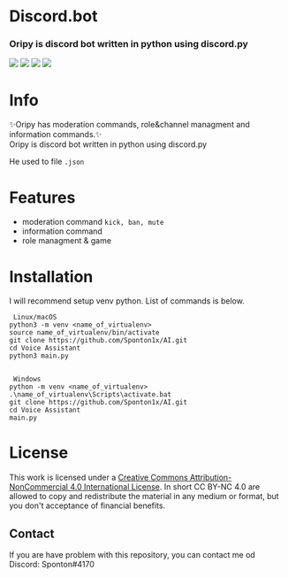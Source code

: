 # Discord.bot
<h3>Oripy is discord bot written in python using discord.py</h3>

<div>
    <img src="https://img.shields.io/badge/build%20with-python3-red?style=for-the-badge&logo=appveyor" />
    <img src="https://img.shields.io/badge/version-1.0.0--aplha-green?style=for-the-badge&logo=appveyor" />
    <a href="https://creativecommons.org/licenses/by-nc/4.0/deed.en"><img src="https://img.shields.io/badge/license-CC%20BY--NC%204.0-blue?style=for-the-badge&logo=appveyor"/></a>
    <a href="https://discordpy.readthedocs.io/en/latest/"><img src="https://img.shields.io/badge/using-discord.py v.1.7.3-red?style=for-the-badge&logo=appveyor" /></a>
</div>


# Info

✨Oripy has moderation commands, role&channel managment and information commands.✨ <br>
Oripy is discord bot written in python using discord.py</h3> <br>

He used to file ```.json```

# Features
* moderation command ```kick, ban, mute ```
* information command
* role managment & game



# Installation
I will recommend setup venv python. List of commands is below.

     Linux/macOS
    python3 -m venv <name_of_virtualenv>
    source name_of_virtualenv/bin/activate
    git clone https://github.com/Sponton1x/AI.git
    cd Voice Assistant
    python3 main.py


     Windows
    python -m venv <name_of_virtualenv>
    .\name_of_virtualenv\Scripts\activate.bat
    git clone https://github.com/Sponton1x/AI.git
    cd Voice Assistant
    main.py
    
# License
This work is licensed under a <a rel="license" href="http://creativecommons.org/licenses/by-nc/4.0/">Creative Commons Attribution-NonCommercial 4.0 International License</a>. In short CC BY-NC 4.0 are allowed to copy and redistribute the material in any medium or format, but you don't acceptance of financial benefits.

## Contact
If you are have problem with this repository, you can contact me od Discord: Sponton#4170
